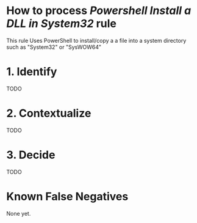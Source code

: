 # How to process *Powershell Install a DLL in System32* rule
This rule Uses PowerShell to install/copy a a file into a system directory such as "System32" or "SysWOW64"

# 1. Identify
TODO

# 2. Contextualize
TODO

# 3. Decide
TODO

# Known False Negatives
None yet.
